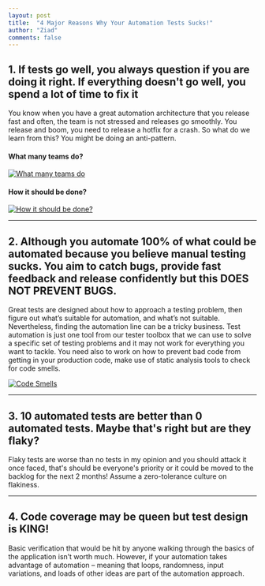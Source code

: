 ```yaml
---
layout: post
title:  "4 Major Reasons Why Your Automation Tests Sucks!"
author: "Ziad"
comments: false
---
```


## 1. If tests go well, you always question if you are doing it right. If everything doesn't go well, you spend a lot of time to fix it

You know when you have a great automation architecture that you release fast and often, the team is not stressed and releases go smoothly. You release and boom, you need to release a hotfix for a crash. So what do we learn from this? You might be doing an anti-pattern.

#### What many teams do?
[![What many teams do](https://i0.wp.com/saeedgatson.com/wp-content/uploads/2015/10/softwaretestingicecreamconeantipattern.png "What many teams do")](https://i0.wp.com/saeedgatson.com/wp-content/uploads/2015/10/softwaretestingicecreamconeantipattern.png "What many teams do")

#### How it should be done?
[![How it should be done?](https://watirmelon.files.wordpress.com/2018/02/ideal-automated-testing-pyramid.jpg "How it should be done?")](https://watirmelon.files.wordpress.com/2018/02/ideal-automated-testing-pyramid.jpg "How it should be done?")

------------

##  2. Although you automate 100% of what could be automated because you believe manual testing sucks. You aim to catch bugs, provide fast feedback and release confidently but this DOES NOT PREVENT BUGS.

Great tests are designed about how to approach a testing problem, then figure out what’s suitable for automation, and what’s not suitable. Nevertheless, finding the automation line can be a tricky business. Test automation is just one tool from our tester toolbox that we can use to solve a specific set of testing problems and it may not work for everything you want to tackle. You need also to work on how to prevent bad code from getting in your production code, make use of static analysis tools to check for code smells.

[![Code Smells](https://miro.medium.com/max/450/1*HuRYehHuKag-ZnU0CP3JTg.jpeg "Code Smells")](hhttps://miro.medium.com/max/450/1*HuRYehHuKag-ZnU0CP3JTg.jpeg "Code Smells")

------------

## 3. 10 automated tests are better than 0 automated tests. Maybe that's right but are they flaky?

Flaky tests are worse than no tests in my opinion and you should attack it once faced, that's should be everyone's priority or it could be moved to the backlog for the next 2 months! Assume a zero-tolerance culture on flakiness.

------------

## 4. Code coverage may be queen but test design is KING!

Basic verification that would be hit by anyone walking through the basics of the application isn’t worth much. However, if your automation takes advantage of automation – meaning that loops, randomness, input variations, and loads of other ideas are part of the automation approach.

